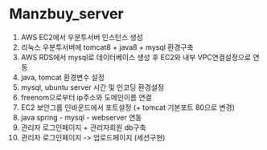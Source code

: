 # Manzbuy_server
1. AWS EC2에서 우분투서버 인스턴스 생성
2. 리눅스 우분투서버에 tomcat8 + java8 + mysql 환경구축
3. AWS RDS에서 mysql로 데이터베이스 생성 후 EC2와 내부 VPC연결설정으로 연동
4. java, tomcat 환경변수 설정
5. mysql, ubuntu server 시간 및 인코딩 환경설정
6. freenom으로부터 ip주소와 도메인이름 연결
7. EC2 보안그룹 인바운드에서 포트설정 (+ tomcat 기본포트 80으로 변경)
8. java spring - mysql - webserver 연동
9. 관리자 로그인페이지 + 관리자회원 db구축
10. 관리자 로그인페이지 -> 업로드페이지 (세션구현)
